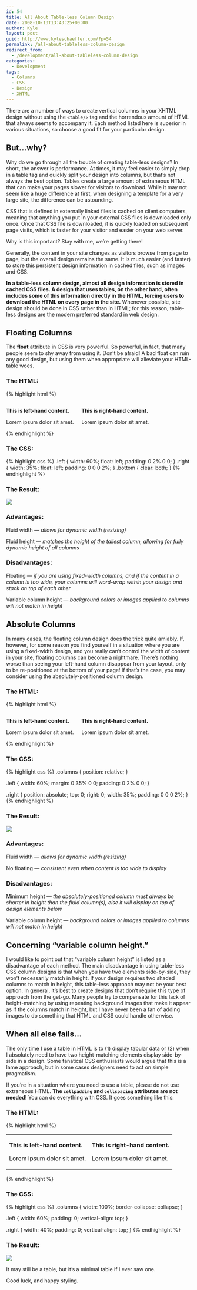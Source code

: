 ```yaml
---
id: 54
title: All About Table-less Column Design
date: 2008-10-13T13:43:25+00:00
author: Kyle
layout: post
guid: http://www.kyleschaeffer.com/?p=54
permalink: /all-about-tableless-column-design
redirect_from:
  - /development/all-about-tableless-column-design
categories:
  - Development
tags:
  - Columns
  - CSS
  - Design
  - XHTML
---
```

There are a number of ways to create vertical columns in your XHTML design without using the `<table/>` tag and the horrendous amount of HTML that always seems to accompany it. Each method listed here is superior in various situations, so choose a good fit for your particular design.

## But&hellip;why?

Why do we go through all the trouble of creating table-less designs? In short, the answer is performance. At times, it may feel easier to simply drop in a table tag and quickly split your design into columns, but that’s not always the best option. Tables create a large amount of extraneous HTML that can make your pages slower for visitors to download. While it may not seem like a huge difference at first, when designing a template for a very large site, the difference can be astounding.

CSS that is defined in externally linked files is cached on client computers, meaning that anything you put in your external CSS files is downloaded only once. Once that CSS file is downloaded, it is quickly loaded on subsequent page visits, which is faster for your visitor and easier on your web server.

Why is this important? Stay with me, we’re getting there!

Generally, the content in your site changes as visitors browse from page to page, but the overall design remains the same. It is much easier (and faster) to store this persistent design information in cached files, such as images and CSS.

**In a table-less column design, almost all design information is stored in cached CSS files. A design that uses tables, on the other hand, often includes some of this information directly in the HTML, forcing users to download the HTML on every page in the site.** Whenever possible, site design should be done in CSS rather than in HTML; for this reason, table-less designs are the modern preferred standard in web design.

## Floating Columns

The **float** attribute in CSS is very powerful. So powerful, in fact, that many people seem to shy away from using it. Don’t be afraid! A bad float can ruin any good design, but using them when appropriate will alleviate your HTML-table woes.

### The HTML:

{% highlight html %}
<div class="columns">
  <div class="left">
    <p><strong>This is left-hand content.</strong></p>
    <p>Lorem ipsum dolor sit amet.</p>
  </div>
  <div class="right">
    <p><strong>This is right-hand content.</strong></p>
    <p>Lorem ipsum dolor sit amet.</p>
  </div>
  <div class="bottom"></div>
</div>
{% endhighlight %}

### The CSS:

{% highlight css %}
.left {
  width: 60%;
  float: left;
  padding: 0 2% 0 0;
}
.right {
  width: 35%;
  float: left;
  padding: 0 0 0 2%;
}
.bottom {
  clear: both;
}
{% endhighlight %}

### The Result:

![](/assets/img/columns1.jpg)

### Advantages:

Fluid width &mdash; _allows for dynamic width (resizing)_

Fluid height &mdash; _matches the height of the tallest column, allowing for fully dynamic height of all columns_

### Disadvantages:

Floating &mdash; _if you are using fixed-width columns, and if the content in a column is too wide, your columns will word-wrap within your design and stack on top of each other_

Variable column height &mdash; _background colors or images applied to columns will not match in height_

## Absolute Columns

In many cases, the floating column design does the trick quite amiably. If, however, for some reason you find yourself in a situation where you are using a fixed-width design, and you really can’t control the width of content in your site, floating columns can become a nightmare. There’s nothing worse than seeing your left-hand column disappear from your layout, only to be re-positioned at the bottom of your page! If that’s the case, you may consider using the absolutely-positioned column design.

### The HTML:

{% highlight html %}
<div class="columns">
  <div class="left">
    <p><strong>This is left-hand content.</strong></p>
    <p>Lorem ipsum dolor sit amet.</p>
  </div>
  <div class="right">
    <p><strong>This is right-hand content.</strong></p>
    <p>Lorem ipsum dolor sit amet.</p>
  </div>
</div>
{% endhighlight %}

### The CSS:

{% highlight css %}
.columns {
  position: relative;
}

.left {
  width: 60%;
  margin: 0 35% 0 0;
  padding: 0 2% 0 0;
}

.right {
  position: absolute;
  top: 0;
  right: 0;
  width: 35%;
  padding: 0 0 0 2%;
}
{% endhighlight %}

### The Result:

![](/assets/img/columns2.jpg)

### Advantages:

Fluid width &mdash; _allows for dynamic width (resizing)_

No floating &mdash; _consistent even when content is too wide to display_

### Disadvantages:

Minimum height &mdash; _the absolutely-positioned column must always be shorter in height than the fluid column(s), else it will display on top of design elements below_

Variable column height &mdash; _background colors or images applied to columns will not match in height_

## Concerning “variable column height.”

I would like to point out that “variable column height” is listed as a disadvantage of each method. The main disadvantage in using table-less CSS column designs is that when you have two elements side-by-side, they won’t necessarily match in height. If your design requires two shaded columns to match in height, this table-less approach may not be your best option. In general, it’s best to create designs that don’t require this type of approach from the get-go. Many people try to compensate for this lack of height-matching by using repeating background images that make it appear as if the columns match in height, but I have never been a fan of adding images to do something that HTML and CSS could handle otherwise.

## When all else fails&hellip;

The only time I use a table in HTML is to (1) display tabular data or (2) when I absolutely need to have two height-matching elements display side-by-side in a design. Some fanatical CSS enthusiasts would argue that this is a lame approach, but in some cases designers need to act on simple pragmatism.

If you’re in a situation where you need to use a table, please do not use extraneous HTML. **The `cellpadding` and `cellspacing` attributes are not needed!** You can do everything with CSS. It goes something like this:

### The HTML:

{% highlight html %}
<table class="columns">
  <tr>
    <td class="left">
      <p><strong>This is left-hand content.</strong></p>
      <p>Lorem ipsum dolor sit amet.</p>
    </td>
    <td class="right">
      <p><strong>This is right-hand content.</strong></p>
      <p>Lorem ipsum dolor sit amet.</p>
    </td>
  </tr>
</table>
{% endhighlight %}

### The CSS:

{% highlight css %}
.columns {
  width: 100%;
  border-collapse: collapse;
}

.left {
  width: 60%;
  padding: 0;
  vertical-align: top;
}

.right {
  width: 40%;
  padding: 0;
  vertical-align: top;
}
{% endhighlight %}

### The Result:

![](/assets/img/columns3.jpg)

It may still be a table, but it’s a minimal table if I ever saw one.

Good luck, and happy styling.
